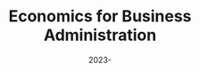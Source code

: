 ---
title: "Economics for Business Administration"
collection: teaching
type: "Graduate course"
permalink: /teaching/2023-summer-wbs-economics-for-business-administration
venue: "Waseda University, Graduate School of Business & Finance, Summer Term"
date: 2023-
location: "Tokyo, Japan"
---